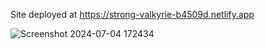Site deployed at https://strong-valkyrie-b4509d.netlify.app


![Screenshot 2024-07-04 172434](https://github.com/Avengesanket/Frontend/assets/114127991/16f7da7c-2c72-4c11-bf10-3cec2763a467)
